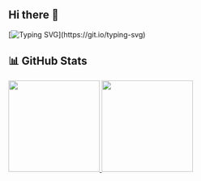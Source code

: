 ## Hi there 👋

[![Typing SVG](https://readme-typing-svg.herokuapp.com?font=Fira+Code&pause=500&color=70a5fd&width=650&lines=Hello,+I'm+mikrogeophagus.;I'm+particularly+interested+in+Scala+and+DDD.)](https://git.io/typing-svg)

## 📊 GitHub Stats

<a href="https://github.com/mikrogeophagus">
  <img height="180" src="https://github-readme-stats-pi-nine-43.vercel.app/api?username=mikrogeophagus&show_icons=true&theme=tokyonight&include_all_commits=true&count_private=true" />
  <img height="180" src="https://github-readme-stats-pi-nine-43.vercel.app/api/top-langs/?username=mikrogeophagus&layout=compact&langs_count=8&theme=tokyonight" />
</a>

<!--
**mikrogeophagus/mikrogeophagus** is a ✨ _special_ ✨ repository because its `README.md` (this file) appears on your GitHub profile.

Here are some ideas to get you started:

- 🔭 I’m currently working on ...
- 🌱 I’m currently learning ...
- 👯 I’m looking to collaborate on ...
- 🤔 I’m looking for help with ...
- 💬 Ask me about ...
- 📫 How to reach me: ...
- 😄 Pronouns: ...
- ⚡ Fun fact: ...
-->
